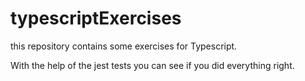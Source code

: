 # typescriptExercises

this repository contains some exercises for Typescript.

With the help of the jest tests you can see if you did everything right.
